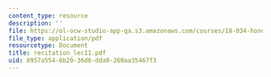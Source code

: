 ```yaml
---
content_type: resource
description: ''
file: https://ol-ocw-studio-app-qa.s3.amazonaws.com/courses/18-034-honors-differential-equations-spring-2004/8957a5546b2036d6dda9260aa35467f3_recitation_lec11.pdf
file_type: application/pdf
resourcetype: Document
title: recitation_lec11.pdf
uid: 8957a554-6b20-36d6-dda9-260aa35467f3
---
```

